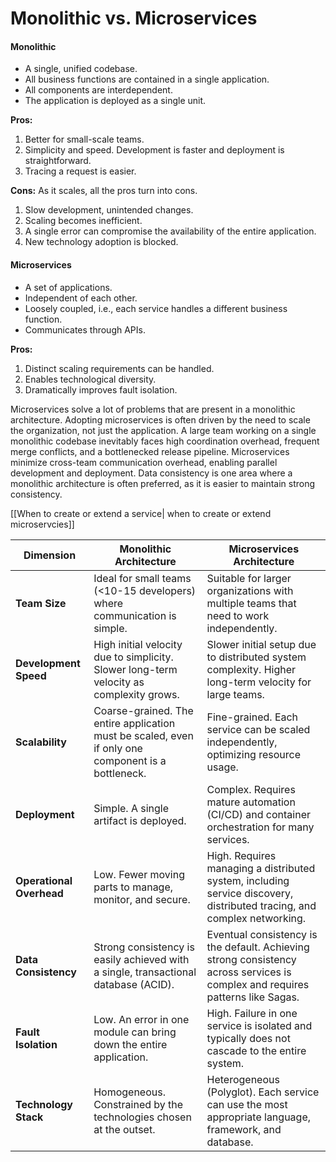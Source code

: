 # Monolithic vs. Microservices

#### Monolithic
- A single, unified codebase.
- All business functions are contained in a single application.
- All components are interdependent.
- The application is deployed as a single unit.

**Pros:**
1. Better for small-scale teams.
2. Simplicity and speed. Development is faster and deployment is straightforward.
3. Tracing a request is easier.

**Cons:** As it scales, all the pros turn into cons.
1. Slow development, unintended changes.
2. Scaling becomes inefficient.
3. A single error can compromise the availability of the entire application.
4. New technology adoption is blocked.

#### Microservices
- A set of applications.
- Independent of each other.
- Loosely coupled, i.e., each service handles a different business function.
- Communicates through APIs.

**Pros:**
1. Distinct scaling requirements can be handled.
2. Enables technological diversity.
3. Dramatically improves fault isolation.

Microservices solve a lot of problems that are present in a monolithic architecture. Adopting microservices is often driven by the need to scale the organization, not just the application. A large team working on a single monolithic codebase inevitably faces high coordination overhead, frequent merge conflicts, and a bottlenecked release pipeline.
Microservices minimize cross-team communication overhead, enabling parallel development and deployment. Data consistency is one area where a monolithic architecture is often preferred, as it is easier to maintain strong consistency.

[[When to create or extend a service|  when to create or extend microservcies]]



| Dimension                | Monolithic Architecture                                                                            | Microservices Architecture                                                                                                     |
| ------------------------ | -------------------------------------------------------------------------------------------------- | ------------------------------------------------------------------------------------------------------------------------------ |
| **Team Size**            | Ideal for small teams (<10-15 developers) where communication is simple.                           | Suitable for larger organizations with multiple teams that need to work independently.                                         |
| **Development Speed**    | High initial velocity due to simplicity. Slower long-term velocity as complexity grows.            | Slower initial setup due to distributed system complexity. Higher long-term velocity for large teams.                          |
| **Scalability**          | Coarse-grained. The entire application must be scaled, even if only one component is a bottleneck. | Fine-grained. Each service can be scaled independently, optimizing resource usage.                                             |
| **Deployment**           | Simple. A single artifact is deployed.                                                             | Complex. Requires mature automation (CI/CD) and container orchestration for many services.                                     |
| **Operational Overhead** | Low. Fewer moving parts to manage, monitor, and secure.                                            | High. Requires managing a distributed system, including service discovery, distributed tracing, and complex networking.        |
| **Data Consistency**     | Strong consistency is easily achieved with a single, transactional database (ACID).                | Eventual consistency is the default. Achieving strong consistency across services is complex and requires patterns like Sagas. |
| **Fault Isolation**      | Low. An error in one module can bring down the entire application.                                 | High. Failure in one service is isolated and typically does not cascade to the entire system.                                  |
| **Technology Stack**     | Homogeneous. Constrained by the technologies chosen at the outset.                                 | Heterogeneous (Polyglot). Each service can use the most appropriate language, framework, and database.                         |


